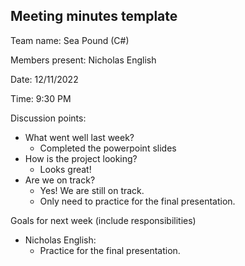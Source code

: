 

## Meeting minutes template

Team name: Sea Pound (C#)

Members present: Nicholas English

Date: 12/11/2022

Time: 9:30 PM

Discussion points:

* What went well last week?
	* Completed the powerpoint slides
* How is the project looking?
	* Looks great!
* Are we on track?
	* Yes! We are still on track.
	* Only need to practice for the final presentation.

Goals for next week (include responsibilities)

* Nicholas English:
	* Practice for the final presentation.

